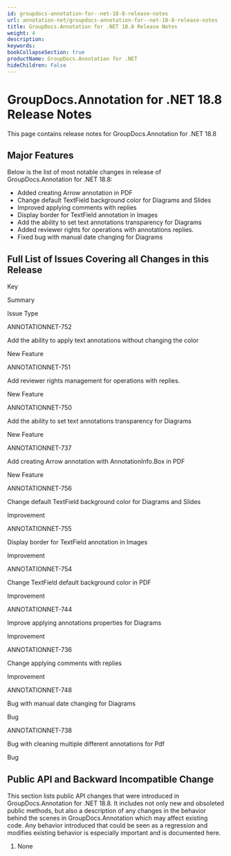 ```yaml
---
id: groupdocs-annotation-for--net-18-8-release-notes
url: annotation-net/groupdocs-annotation-for--net-18-8-release-notes
title: GroupDocs.Annotation for .NET 18.8 Release Notes
weight: 4
description: 
keywords: 
bookCollapseSection: true
productName: GroupDocs.Annotation for .NET
hideChildren: False
---
```


# GroupDocs.Annotation for .NET 18.8 Release Notes


This page contains release notes for GroupDocs.Annotation for .NET 18.8

## Major Features

Below is the list of most notable changes in release of GroupDocs.Annotation for .NET 18.8:

*   Added creating Arrow annotation in PDF
*   Change default TextField background color for Diagrams and Slides
*   Improved applying comments with replies
*   Display border for TextField annotation in Images
*   Add the ability to set text annotations transparency for Diagrams
*   Added reviewer rights for operations with annotations replies.
*   Fixed bug with manual date changing for Diagrams

## Full List of Issues Covering all Changes in this Release

Key

Summary

Issue Type

ANNOTATIONNET-752

Add the ability to apply text annotations without changing the color

New Feature

ANNOTATIONNET-751

Add reviewer rights management for operations with replies.

New Feature

ANNOTATIONNET-750

Add the ability to set text annotations transparency for Diagrams

New Feature

ANNOTATIONNET-737

Add creating Arrow annotation with AnnotationInfo.Box in PDF

New Feature

ANNOTATIONNET-756

Change default TextField background color for Diagrams and Slides

Improvement

ANNOTATIONNET-755

Display border for TextField annotation in Images

Improvement

ANNOTATIONNET-754

Change TextField default background color in PDF

Improvement

ANNOTATIONNET-744

Improve applying annotations properties for Diagrams

Improvement

ANNOTATIONNET-736

Change applying comments with replies

Improvement

ANNOTATIONNET-748

Bug with manual date changing for Diagrams

Bug

ANNOTATIONNET-738

Bug with cleaning multiple different annotations for Pdf

Bug

## Public API and Backward Incompatible Change

This section lists public API changes that were introduced in GroupDocs.Annotation for .NET 18.8. It includes not only new and obsoleted public methods, but also a description of any changes in the behavior behind the scenes in GroupDocs.Annotation which may affect existing code. Any behavior introduced that could be seen as a regression and modifies existing behavior is especially important and is documented here.

1.  None
    

